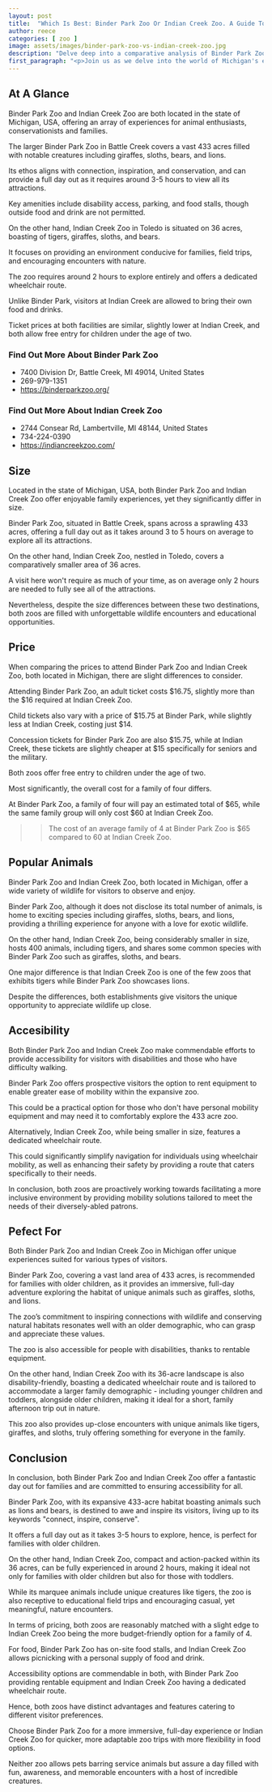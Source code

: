 ```yaml
---
layout: post
title:  "Which Is Best: Binder Park Zoo Or Indian Creek Zoo. A Guide To Which Is The Best Zoo In Michigan, USA"
author: reece
categories: [ zoo ]
image: assets/images/binder-park-zoo-vs-indian-creek-zoo.jpg
description: "Delve deep into a comparative analysis of Binder Park Zoo and Indian Creek Zoo, as we explore their unique offerings, wildlife diversity, educational programs, and visitor experiences. Get insightful recommendations for your next family outing!"
first_paragraph: "<p>Join us as we delve into the world of Michigan's enchanting wildlife parks, Binder Park Zoo and Indian Creek Zoo.</p><p>Experience the captivating range of biodiversity offered in both zoos, from majestic lions stalking the plains of Binder Park to the awe-inspiring tigers at the Indian Creek.</p><p>Discover the array of immersive experiences catered for all, particularly families with older children and those in search of comprehensive wheelchair access.</p><p>We'll unpick the unique attributes of each zoo, contrasting everything from price points to policies on personal food and beverage, and explore which park offers the best zoological journey for your needs.</p>"
---
```


<div class="overview" markdown="1"> 

## At A Glance 

Binder Park Zoo and Indian Creek Zoo are both located in the state of Michigan, USA, offering an array of experiences for animal enthusiasts, conservationists and families. 

The larger Binder Park Zoo in Battle Creek covers a vast 433 acres filled with notable creatures including giraffes, sloths, bears, and lions. 

Its ethos aligns with connection, inspiration, and conservation, and can provide a full day out as it requires around 3-5 hours to view all its attractions. 

Key amenities include disability access, parking, and food stalls, though outside food and drink are not permitted. 

On the other hand, Indian Creek Zoo in Toledo is situated on 36 acres, boasting of tigers, giraffes, sloths, and bears. 

It focuses on providing an environment conducive for families, field trips, and encouraging encounters with nature. 

The zoo requires around 2 hours to explore entirely and offers a dedicated wheelchair route. 

Unlike Binder Park, visitors at Indian Creek are allowed to bring their own food and drinks. 

Ticket prices at both facilities are similar, slightly lower at Indian Creek, and both allow free entry for children under the age of two. 



<div class="find-out-more" markdown="1">

### Find Out More About Binder Park Zoo

- 7400 Division Dr, Battle Creek, MI 49014, United States
- 269-979-1351
- https://binderparkzoo.org/


</div>



<div class="find-out-more" markdown="1">

### Find Out More About Indian Creek Zoo

- 2744 Consear Rd, Lambertville, MI 48144, United States
- 734-224-0390
- https://indiancreekzoo.com/


</div>

</div>
    
    

## Size 

Located in the state of Michigan, USA, both Binder Park Zoo and Indian Creek Zoo offer enjoyable family experiences, yet they significantly differ in size. 

Binder Park Zoo, situated in Battle Creek, spans across a sprawling 433 acres, offering a full day out as it takes around 3 to 5 hours on average to explore all its attractions. 

On the other hand, Indian Creek Zoo, nestled in Toledo, covers a comparatively smaller area of 36 acres. 

A visit here won't require as much of your time, as on average only 2 hours are needed to fully see all of the attractions. 

Nevertheless, despite the size differences between these two destinations, both zoos are filled with unforgettable wildlife encounters and educational opportunities.

## Price 

When comparing the prices to attend Binder Park Zoo and Indian Creek Zoo, both located in Michigan, there are slight differences to consider. 

Attending Binder Park Zoo, an adult ticket costs $16.75, slightly more than the $16 required at Indian Creek Zoo. 

Child tickets also vary with a price of $15.75 at Binder Park, while slightly less at Indian Creek, costing just $14. 

Concession tickets for Binder Park Zoo are also $15.75, while at Indian Creek, these tickets are slightly cheaper at $15 specifically for seniors and the military. 

Both zoos offer free entry to children under the age of two. 

Most significantly, the overall cost for a family of four differs. 

At Binder Park Zoo, a family of four will pay an estimated total of $65, while the same family group will only cost $60 at Indian Creek Zoo.

>> The cost of an average family of 4 at Binder Park Zoo is $65 compared to 60 at Indian Creek Zoo.



## Popular Animals 

Binder Park Zoo and Indian Creek Zoo, both located in Michigan, offer a wide variety of wildlife for visitors to observe and enjoy. 

Binder Park Zoo, although it does not disclose its total number of animals, is home to exciting species including giraffes, sloths, bears, and lions, providing a thrilling experience for anyone with a love for exotic wildlife. 

On the other hand, Indian Creek Zoo, being considerably smaller in size, hosts 400 animals, including tigers, and shares some common species with Binder Park Zoo such as giraffes, sloths, and bears. 

One major difference is that Indian Creek Zoo is one of the few zoos that exhibits tigers while Binder Park Zoo showcases lions. 

Despite the differences, both establishments give visitors the unique opportunity to appreciate wildlife up close.

## Accesibility 

Both Binder Park Zoo and Indian Creek Zoo make commendable efforts to provide accessibility for visitors with disabilities and those who have difficulty walking. 

Binder Park Zoo offers prospective visitors the option to rent equipment to enable greater ease of mobility within the expansive zoo. 

This could be a practical option for those who don't have personal mobility equipment and may need it to comfortably explore the 433 acre zoo. 

Alternatively, Indian Creek Zoo, while being smaller in size, features a dedicated wheelchair route. 

This could significantly simplify navigation for individuals using wheelchair mobility, as well as enhancing their safety by providing a route that caters specifically to their needs. 

In conclusion, both zoos are proactively working towards facilitating a more inclusive environment by providing mobility solutions tailored to meet the needs of their diversely-abled patrons.

## Pefect For 

Both Binder Park Zoo and Indian Creek Zoo in Michigan offer unique experiences suited for various types of visitors. 

Binder Park Zoo, covering a vast land area of 433 acres, is recommended for families with older children, as it provides an immersive, full-day adventure exploring the habitat of unique animals such as giraffes, sloths, and lions. 

The zoo’s commitment to inspiring connections with wildlife and conserving natural habitats resonates well with an older demographic, who can grasp and appreciate these values. 

The zoo is also accessible for people with disabilities, thanks to rentable equipment. 

On the other hand, Indian Creek Zoo with its 36-acre landscape is also disability-friendly, boasting a dedicated wheelchair route and is tailored to accommodate a larger family demographic - including younger children and toddlers, alongside older children, making it ideal for a short, family afternoon trip out in nature. 

This zoo also provides up-close encounters with unique animals like tigers, giraffes, and sloths, truly offering something for everyone in the family.

## Conclusion 

In conclusion, both Binder Park Zoo and Indian Creek Zoo offer a fantastic day out for families and are committed to ensuring accessibility for all. 

Binder Park Zoo, with its expansive 433-acre habitat boasting animals such as lions and bears, is destined to awe and inspire its visitors, living up to its keywords "connect, inspire, conserve". 

It offers a full day out as it takes 3-5 hours to explore, hence, is perfect for families with older children.

On the other hand, Indian Creek Zoo, compact and action-packed within its 36 acres, can be fully experienced in around 2 hours, making it ideal not only for families with older children but also for those with toddlers. 

While its marquee animals include unique creatures like tigers, the zoo is also receptive to educational field trips and encouraging casual, yet meaningful, nature encounters.

In terms of pricing, both zoos are reasonably matched with a slight edge to Indian Creek Zoo being the more budget-friendly option for a family of 4. 

For food, Binder Park Zoo has on-site food stalls, and Indian Creek Zoo allows picnicking with a personal supply of food and drink. 

Accessibility options are commendable in both, with Binder Park Zoo providing rentable equipment and Indian Creek Zoo having a dedicated wheelchair route. 



Hence, both zoos have distinct advantages and features catering to different visitor preferences. 

Choose Binder Park Zoo for a more immersive, full-day experience or Indian Creek Zoo for quicker, more adaptable zoo trips with more flexibility in food options. 

Neither zoo allows pets barring service animals but assure a day filled with fun, awareness, and memorable encounters with a host of incredible creatures.